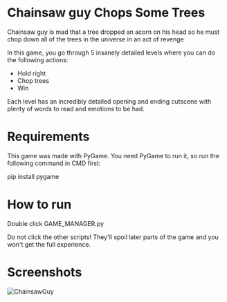 # Chainsaw guy Chops Some Trees
Chainsaw guy is mad that a tree dropped an acorn on his head so he must chop down all of the trees in the universe in an act of revenge

In this game, you go through 5 insanely detailed levels where you can do the following actions:
- Hold right
- Chop trees
- Win

Each level has an incredibly detailed opening and ending cutscene with plenty of words to read and emotions to be had.

# Requirements
This game was made with PyGame. You need PyGame to run it, so run the following command in CMD first:

pip install pygame

# How to run
Double click GAME_MANAGER.py

Do not click the other scripts! They'll spoil later parts of the game and you won't get the full experience.

# Screenshots

![ChainsawGuy](https://github.com/user-attachments/assets/e0049ca0-164f-4e57-826c-6cdab0e55173)
